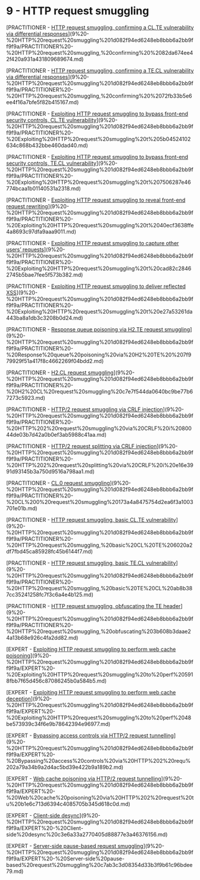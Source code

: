 # 9 - HTTP request smuggling

[PRACTITIONER - [HTTP request smuggling, confirming a CL.TE vulnerability via differential responses](https://portswigger.net/web-security/request-smuggling/finding/lab-confirming-cl-te-via-differential-responses)](9%20-%20HTTP%20request%20smuggling%201d082f94ed6248eb8bbb6a2bb9ff9f9a/PRACTITIONER%20-%20HTTP%20request%20smuggling,%20confirming%20%2082da674ee42f420a931a431809689674.md)

[PRACTITIONER - [HTTP request smuggling, confirming a TE.CL vulnerability via differential responses](https://portswigger.net/web-security/request-smuggling/finding/lab-confirming-te-cl-via-differential-responses)](9%20-%20HTTP%20request%20smuggling%201d082f94ed6248eb8bbb6a2bb9ff9f9a/PRACTITIONER%20-%20HTTP%20request%20smuggling,%20confirming%20%2072fb33b5e6ee4f16a7bfe5f82b415167.md)

[PRACTITIONER - [Exploiting HTTP request smuggling to bypass front-end security controls, CL.TE vulnerability](https://portswigger.net/web-security/request-smuggling/exploiting/lab-bypass-front-end-controls-cl-te)](9%20-%20HTTP%20request%20smuggling%201d082f94ed6248eb8bbb6a2bb9ff9f9a/PRACTITIONER%20-%20Exploiting%20HTTP%20request%20smuggling%20t%205b04524102634c868b432bbe460dad40.md)

[PRACTITIONER - [Exploiting HTTP request smuggling to bypass front-end security controls, TE.CL vulnerability](https://portswigger.net/web-security/request-smuggling/exploiting/lab-bypass-front-end-controls-te-cl)](9%20-%20HTTP%20request%20smuggling%201d082f94ed6248eb8bbb6a2bb9ff9f9a/PRACTITIONER%20-%20Exploiting%20HTTP%20request%20smuggling%20t%207506287e46774bcaa1b01140531a2318.md)

[PRACTITIONER - [Exploiting HTTP request smuggling to reveal front-end request rewriting](https://portswigger.net/web-security/request-smuggling/exploiting/lab-reveal-front-end-request-rewriting)](9%20-%20HTTP%20request%20smuggling%201d082f94ed6248eb8bbb6a2bb9ff9f9a/PRACTITIONER%20-%20Exploiting%20HTTP%20request%20smuggling%20t%2040ecf3638ffe4a8693c97dfa9aaa9011.md)

[PRACTITIONER - [Exploiting HTTP request smuggling to capture other users’ requests](https://portswigger.net/web-security/request-smuggling/exploiting/lab-capture-other-users-requests)](9%20-%20HTTP%20request%20smuggling%201d082f94ed6248eb8bbb6a2bb9ff9f9a/PRACTITIONER%20-%20Exploiting%20HTTP%20request%20smuggling%20t%20cad82c28462745b5bae7fee5f573b382.md)

[PRACTITIONER - [Exploiting HTTP request smuggling to deliver reflected XSS](https://portswigger.net/web-security/request-smuggling/exploiting/lab-deliver-reflected-xss)](9%20-%20HTTP%20request%20smuggling%201d082f94ed6248eb8bbb6a2bb9ff9f9a/PRACTITIONER%20-%20Exploiting%20HTTP%20request%20smuggling%20t%20e27a53261da443ba8a1db3c3208b0d24.md)

[PRACTITIONER - [Response queue poisoning via H2.TE request smuggling](https://portswigger.net/web-security/request-smuggling/advanced/response-queue-poisoning/lab-request-smuggling-h2-response-queue-poisoning-via-te-request-smuggling)](9%20-%20HTTP%20request%20smuggling%201d082f94ed6248eb8bbb6a2bb9ff9f9a/PRACTITIONER%20-%20Response%20queue%20poisoning%20via%20H2%20TE%20%207f979929f51a417f8c4662269f04bdd2.md)

[PRACTITIONER - [H2.CL request smuggling](https://portswigger.net/web-security/request-smuggling/advanced/lab-request-smuggling-h2-cl-request-smuggling)](9%20-%20HTTP%20request%20smuggling%201d082f94ed6248eb8bbb6a2bb9ff9f9a/PRACTITIONER%20-%20H2%20CL%20request%20smuggling%20c7e7f544da0640bc9be77b67273c5923.md)

[PRACTITIONER - [HTTP/2 request smuggling via CRLF injection](https://portswigger.net/web-security/request-smuggling/advanced/lab-request-smuggling-h2-request-smuggling-via-crlf-injection)](9%20-%20HTTP%20request%20smuggling%201d082f94ed6248eb8bbb6a2bb9ff9f9a/PRACTITIONER%20-%20HTTP%202%20request%20smuggling%20via%20CRLF%20i%2080044de03b7d42a0b0ef3ab5988c41aa.md)

[PRACTITIONER - [HTTP/2 request splitting via CRLF injection](https://portswigger.net/web-security/request-smuggling/advanced/lab-request-smuggling-h2-request-splitting-via-crlf-injection)](9%20-%20HTTP%20request%20smuggling%201d082f94ed6248eb8bbb6a2bb9ff9f9a/PRACTITIONER%20-%20HTTP%202%20request%20splitting%20via%20CRLF%20i%20e16e3991d93145b3a750d9516a798aa1.md)

[PRACTITIONER - [CL.0 request smuggling](https://portswigger.net/web-security/request-smuggling/browser/cl-0/lab-cl-0-request-smuggling)](9%20-%20HTTP%20request%20smuggling%201d082f94ed6248eb8bbb6a2bb9ff9f9a/PRACTITIONER%20-%20CL%200%20request%20smuggling%20173a4a8475754d2ea6f3a1003701e01b.md)

[PRACTITIONER - [HTTP request smuggling, basic CL.TE vulnerability](https://portswigger.net/web-security/request-smuggling/lab-basic-cl-te)](9%20-%20HTTP%20request%20smuggling%201d082f94ed6248eb8bbb6a2bb9ff9f9a/PRACTITIONER%20-%20HTTP%20request%20smuggling,%20basic%20CL%20TE%206020a2df7fbd45ca85928fc45b6144f7.md)

[PRACTITIONER - [HTTP request smuggling, basic TE.CL vulnerability](https://portswigger.net/web-security/request-smuggling/lab-basic-te-cl)](9%20-%20HTTP%20request%20smuggling%201d082f94ed6248eb8bbb6a2bb9ff9f9a/PRACTITIONER%20-%20HTTP%20request%20smuggling,%20basic%20TE%20CL%20ab8b387cc35241258fc7f3c6a4e4b125.md)

[PRACTITIONER - [HTTP request smuggling, obfuscating the TE header](https://portswigger.net/web-security/request-smuggling/lab-obfuscating-te-header)](9%20-%20HTTP%20request%20smuggling%201d082f94ed6248eb8bbb6a2bb9ff9f9a/PRACTITIONER%20-%20HTTP%20request%20smuggling,%20obfuscating%203b608b3daae24a13b68e926c4fa2dd82.md)

[EXPERT - [Exploiting HTTP request smuggling to perform web cache poisoning](https://portswigger.net/web-security/request-smuggling/exploiting/lab-perform-web-cache-poisoning)](9%20-%20HTTP%20request%20smuggling%201d082f94ed6248eb8bbb6a2bb9ff9f9a/EXPERT%20-%20Exploiting%20HTTP%20request%20smuggling%20to%20perf%205918fbb7f65d456c87086245b0a584b5.md)

[EXPERT - [Exploiting HTTP request smuggling to perform web cache deception](https://portswigger.net/web-security/request-smuggling/exploiting/lab-perform-web-cache-deception)](9%20-%20HTTP%20request%20smuggling%201d082f94ed6248eb8bbb6a2bb9ff9f9a/EXPERT%20-%20Exploiting%20HTTP%20request%20smuggling%20to%20perf%2048be573939c34f6e9b78642394e96977.md)

[EXPERT - [Bypassing access controls via HTTP/2 request tunnelling](https://portswigger.net/web-security/request-smuggling/advanced/request-tunnelling/lab-request-smuggling-h2-bypass-access-controls-via-request-tunnelling)](9%20-%20HTTP%20request%20smuggling%201d082f94ed6248eb8bbb6a2bb9ff9f9a/EXPERT%20-%20Bypassing%20access%20controls%20via%20HTTP%202%20requ%202a79a34b9a2d4ac5bd39e422b9a189b2.md)

[EXPERT - [Web cache poisoning via HTTP/2 request tunnelling](https://portswigger.net/web-security/request-smuggling/advanced/request-tunnelling/lab-request-smuggling-h2-web-cache-poisoning-via-request-tunnelling)](9%20-%20HTTP%20request%20smuggling%201d082f94ed6248eb8bbb6a2bb9ff9f9a/EXPERT%20-%20Web%20cache%20poisoning%20via%20HTTP%202%20request%20tu%20b1e6c713d6394c4085705b345d618c0d.md)

[EXPERT - [Client-side desync](https://portswigger.net/web-security/request-smuggling/browser/client-side-desync/lab-client-side-desync)](9%20-%20HTTP%20request%20smuggling%201d082f94ed6248eb8bbb6a2bb9ff9f9a/EXPERT%20-%20Client-side%20desync%20c3e6a33a2770405d88877e3a46376156.md)

[EXPERT - [Server-side pause-based request smuggling](https://portswigger.net/web-security/request-smuggling/browser/pause-based-desync/lab-server-side-pause-based-request-smuggling)](9%20-%20HTTP%20request%20smuggling%201d082f94ed6248eb8bbb6a2bb9ff9f9a/EXPERT%20-%20Server-side%20pause-based%20request%20smuggling%20c7ab3c3d08354d33b3f9b61c96bdee79.md)